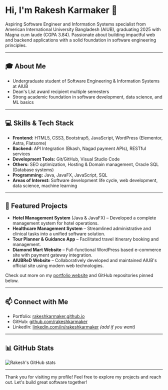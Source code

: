 # Hi, I'm Rakesh Karmaker 👋

Aspiring Software Engineer and Information Systems specialist from American International University Bangladesh (AIUB), graduating 2025 with Magna cum laude (CGPA 3.84). Passionate about building impactful web and backend applications with a solid foundation in software engineering principles.

---

## 🎓 About Me
- Undergraduate student of Software Engineering & Information Systems at AIUB
- Dean's List award recipient multiple semesters
- Strong academic foundation in software development, data science, and ML basics

---

## 💻 Skills & Tech Stack
- **Frontend:** HTML5, CSS3, Bootstrap5, JavaScript, WordPress (Elementor, Astra, Flatsome)
- **Backend:** API Integration (Bkash, Nagad payment APIs), RESTful services
- **Development Tools:** Git/GitHub, Visual Studio Code
- **Others:** SEO optimization, Hosting & Domain management, Oracle SQL (Database systems)
- **Programming:** Java, JavaFX, JavaScript, SQL
- **Areas of Interest:** Software development life cycle, web development, data science, machine learning

---

## 🚀 Featured Projects
- **Hotel Management System** (Java & JavaFX) – Developed a complete management system for hotel operations.
- **Healthcare Management System** – Streamlined administrative and clinical tasks into a unified software solution.
- **Tour Planner & Guidance App** – Facilitated travel itinerary booking and management.
- **Diamond Mart Website** – Full-functional WordPress based e-commerce site with payment gateway integration.
- **AIUBReD Website** – Collaboratively developed and maintained AIUB's official site using modern web technologies.

Check out more on my [portfolio website](https://rakeshkarmaker.github.io) and GitHub repositories pinned below.

---

## 📫 Connect with Me
- Portfolio: [rakeshkarmaker.github.io](https://rakeshkarmaker.github.io)
- GitHub: [github.com/rakeshkarmaker](https://github.com/rakeshkarmaker)
- LinkedIn: [linkedin.com/in/rakeshkarmaker](https://www.linkedin.com/in/rakeshkarmaker) *(add if you want)*

---

## 📊 GitHub Stats
![Rakesh's GitHub stats](https://github-readme-stats.vercel.app/api?username=rakeshkarmaker&show_icons=true&theme=radical)

---

Thank you for visiting my profile! Feel free to explore my projects and reach out. Let's build great software together!

